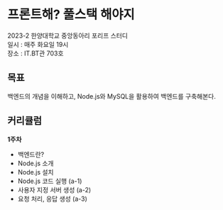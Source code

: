# 프론트해? 풀스택 해야지
2023-2 한양대학교 중앙동아리 포리프 스터디  
일시 : 매주 화요일 19시  
장소 : IT.BT관 703호  

## 목표
백엔드의 개념을 이해하고, Node.js와 MySQL을 활용하여 백엔드를 구축해본다.  

## 커리큘럼
**1주차**  
- 백엔드란?
- Node.js 소개
- Node.js 설치
- Node.js 코드 실행 (a-1)
- 사용자 지정 서버 생성 (a-2)
- 요청 처리, 응답 생성 (a-3)
